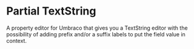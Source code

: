 # Partial TextString

A property editor for Umbraco that gives you a TextString editor with the possibility of adding prefix and/or a suffix labels to put the field value in context.
